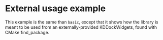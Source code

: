 # External usage example

This example is the same than `basic`, except that it shows 
how the library is meant to be used from an externally-provided KDDockWidgets, 
found with CMake find_package.


